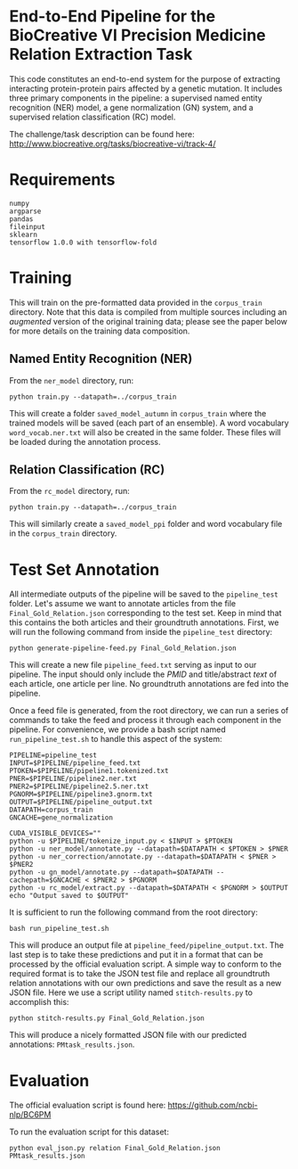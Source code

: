 # End-to-End Pipeline for the BioCreative VI Precision Medicine Relation Extraction Task

This code constitutes an end-to-end system for the purpose of extracting interacting protein-protein pairs affected by a genetic mutation. It includes three primary components in the pipeline: a supervised named entity recognition (NER) model, a gene normalization (GN) system, and a supervised relation classification (RC) model. 

The challenge/task description can be found here:
http://www.biocreative.org/tasks/biocreative-vi/track-4/

# Requirements

~~~
numpy
argparse
pandas
fileinput
sklearn
tensorflow 1.0.0 with tensorflow-fold
~~~

# Training

This will train on the pre-formatted data provided in the `corpus_train` directory. Note that this data is compiled from multiple sources including an *augmented* version of the original training data; please see the paper below for more details on the training data composition.

## Named Entity Recognition (NER)

From the `ner_model` directory, run:

`python train.py --datapath=../corpus_train`

This will create a folder `saved_model_autumn` in `corpus_train` where the trained models will be saved (each part of an ensemble). A word vocabulary `word_vocab.ner.txt` will also be created in the same folder. These files will be loaded during the annotation process.

## Relation Classification (RC)

From the `rc_model` directory, run:

`python train.py --datapath=../corpus_train`

This will similarly create a `saved_model_ppi` folder and word vocabulary file in the `corpus_train` directory.

# Test Set Annotation

All intermediate outputs of the pipeline will be saved to the `pipeline_test` folder. Let's assume we want to annotate articles from the file `Final_Gold_Relation.json` corresponding to the test set. Keep in mind that this contains the both articles and their groundtruth annotations. First, we will run the following command from inside the `pipeline_test` directory:

`python generate-pipeline-feed.py Final_Gold_Relation.json`

This will create a new file `pipeline_feed.txt` serving as input to our pipeline. The input should only include the *PMID* and title/abstract *text* of each article, one article per line. No groundtruth annotations are fed into the pipeline.

Once a feed file is generated, from the root directory, we can run a series of commands to take the feed and process it through each component in the pipeline. For convenience, we provide a bash script named `run_pipeline_test.sh` to handle this aspect of the system: 

~~~
PIPELINE=pipeline_test
INPUT=$PIPELINE/pipeline_feed.txt
PTOKEN=$PIPELINE/pipeline1.tokenized.txt
PNER=$PIPELINE/pipeline2.ner.txt
PNER2=$PIPELINE/pipeline2.5.ner.txt
PGNORM=$PIPELINE/pipeline3.gnorm.txt
OUTPUT=$PIPELINE/pipeline_output.txt
DATAPATH=corpus_train
GNCACHE=gene_normalization

CUDA_VISIBLE_DEVICES=""
python -u $PIPELINE/tokenize_input.py < $INPUT > $PTOKEN
python -u ner_model/annotate.py --datapath=$DATAPATH < $PTOKEN > $PNER
python -u ner_correction/annotate.py --datapath=$DATAPATH < $PNER > $PNER2
python -u gn_model/annotate.py --datapath=$DATAPATH --cachepath=$GNCACHE < $PNER2 > $PGNORM
python -u rc_model/extract.py --datapath=$DATAPATH < $PGNORM > $OUTPUT
echo "Output saved to $OUTPUT"
~~~

It is sufficient to run the following command from the root directory:

`bash run_pipeline_test.sh`

This will produce an output file at `pipeline_feed/pipeline_output.txt`. The last step is to take these predictions and put it in a format that can be processed by the official evaluation script. A simple way to conform to the required format is to take the JSON test file and replace all groundtruth relation annotations with our own predictions and save the result as a new JSON file. Here we use a script utility named `stitch-results.py` to accomplish this:

`python stitch-results.py Final_Gold_Relation.json`

This will produce a nicely formatted JSON file with our predicted annotations: `PMtask_results.json`.

# Evaluation

The official evaluation script is found here:
https://github.com/ncbi-nlp/BC6PM

To run the evaluation script for this dataset:

`python eval_json.py relation Final_Gold_Relation.json PMtask_results.json`
